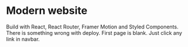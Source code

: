 # Modern website
Build with React, React Router, Framer Motion and Styled Components.
There is something wrong with deploy. First page is blank. Just click any link in navbar.
